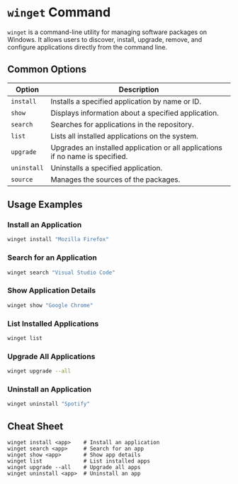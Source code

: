# `winget` Command

`winget` is a command-line utility for managing software packages on Windows. It allows users to discover, install, upgrade, remove, and configure applications directly from the command line.

## Common Options

| Option         | Description                                                                    |
|----------------|--------------------------------------------------------------------------------|
| `install`      | Installs a specified application by name or ID.                                |
| `show`         | Displays information about a specified application.                             |
| `search`       | Searches for applications in the repository.                                    |
| `list`         | Lists all installed applications on the system.                                 |
| `upgrade`      | Upgrades an installed application or all applications if no name is specified.  |
| `uninstall`    | Uninstalls a specified application.                                             |
| `source`       | Manages the sources of the packages.                                            |

## Usage Examples

### Install an Application

```bash
winget install "Mozilla Firefox"
```

### Search for an Application

```bash
winget search "Visual Studio Code"
```

### Show Application Details

```bash
winget show "Google Chrome"
```

### List Installed Applications

```bash
winget list
```

### Upgrade All Applications

```bash
winget upgrade --all
```

### Uninstall an Application

```bash
winget uninstall "Spotify"
```

## Cheat Sheet

```plaintext
winget install <app>    # Install an application
winget search <app>     # Search for an app
winget show <app>       # Show app details
winget list             # List installed apps
winget upgrade --all    # Upgrade all apps
winget uninstall <app>  # Uninstall an app
```
